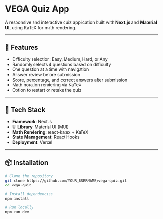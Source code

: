 # VEGA Quiz App

A responsive and interactive quiz application built with **Next.js** and **Material UI**, using KaTeX for math rendering.

---

## 🚀 Features
- Difficulty selection: Easy, Medium, Hard, or Any
- Randomly selects 4 questions based on difficulty
- One question at a time with navigation
- Answer review before submission
- Score, percentage, and correct answers after submission
- Math notation rendering via KaTeX
- Option to restart or retake the quiz

---

## 📂 Tech Stack
- **Framework**: Next.js
- **UI Library**: Material UI (MUI)
- **Math Rendering**: react-katex + KaTeX
- **State Management**: React Hooks
- **Deployment**: Vercel

---

## 📦 Installation

```bash
# Clone the repository
git clone https://github.com/YOUR_USERNAME/vega-quiz.git
cd vega-quiz

# Install dependencies
npm install

# Run locally
npm run dev
